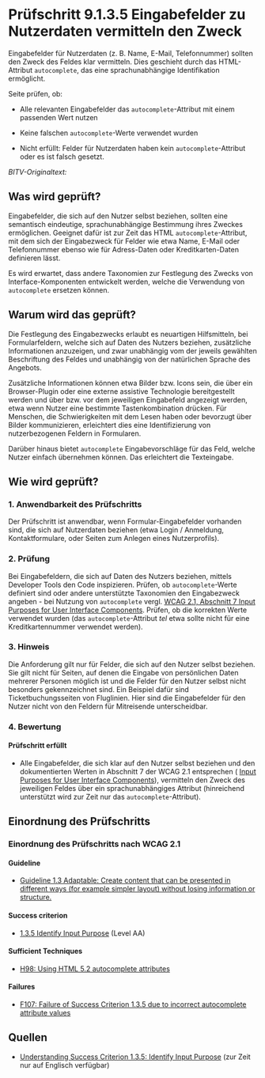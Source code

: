 # Prüfschritt 9.1.3.5 Eingabefelder zu Nutzerdaten vermitteln den Zweck

Eingabefelder für Nutzerdaten (z. B. Name, E-Mail, Telefonnummer) sollten den Zweck des Feldes klar vermitteln. Dies geschieht durch das HTML-Attribut `autocomplete`, das eine sprachunabhängige Identifikation ermöglicht.

Seite prüfen, ob:

-   Alle relevanten Eingabefelder das `autocomplete`-Attribut mit einem passenden Wert nutzen
-   Keine falschen `autocomplete`-Werte verwendet wurden

-   Nicht erfüllt: Felder für Nutzerdaten haben kein `autocomplete`-Attribut oder es ist falsch gesetzt.

_BITV-Originaltext:_

## Was wird geprüft?

Eingabefelder, die sich auf den Nutzer selbst beziehen, sollten eine semantisch eindeutige, sprachunabhängige Bestimmung ihres Zweckes ermöglichen. Geeignet dafür ist zur Zeit das HTML `autocomplete`\-Attribut, mit dem sich der Eingabezweck für Felder wie etwa Name, E-Mail oder Telefonnummer ebenso wie für Adress-Daten oder Kreditkarten-Daten definieren lässt.

Es wird erwartet, dass andere Taxonomien zur Festlegung des Zwecks von Interface-Komponenten entwickelt werden, welche die Verwendung von `autocomplete` ersetzen können.

## Warum wird das geprüft?

Die Festlegung des Eingabezwecks erlaubt es neuartigen Hilfsmitteln, bei Formularfeldern, welche sich auf Daten des Nutzers beziehen, zusätzliche Informationen anzuzeigen, und zwar unabhängig vom der jeweils gewählten Beschriftung des Feldes und unabhängig von der natürlichen Sprache des Angebots.

Zusätzliche Informationen können etwa Bilder bzw. Icons sein, die über ein Browser-Plugin oder eine externe assistive Technologie bereitgestellt werden und über bzw. vor dem jeweiligen Eingabefeld angezeigt werden, etwa wenn Nutzer eine bestimmte Tastenkombination drücken. Für Menschen, die Schwierigkeiten mit dem Lesen haben oder bevorzugt über Bilder kommunizieren, erleichtert dies eine Identifizierung von nutzerbezogenen Feldern in Formularen.

Darüber hinaus bietet `autocomplete` Eingabevorschläge für das Feld, welche Nutzer einfach übernehmen können. Das erleichtert die Texteingabe.

## Wie wird geprüft?

### 1\. Anwendbarkeit des Prüfschritts

Der Prüfschritt ist anwendbar, wenn Formular-Eingabefelder vorhanden sind, die sich auf Nutzerdaten beziehen (etwa Login / Anmeldung, Kontaktformulare, oder Seiten zum Anlegen eines Nutzerprofils).

### 2\. Prüfung

Bei Eingabefeldern, die sich auf Daten des Nutzers beziehen, mittels Developer Tools den Code inspizieren. Prüfen, ob `autocomplete`\-Werte definiert sind oder andere unterstützte Taxonomien den Eingabezweck angeben - bei Nutzung von `autocomplete` vergl. [WCAG 2.1, Abschnitt 7 Input Purposes for User Interface Components](https://www.w3.org/TR/WCAG21/#input-purposes). Prüfen, ob die korrekten Werte verwendet wurden (das `autocomplete`\-Attribut _tel_ etwa sollte nicht für eine Kreditkartennummer verwendet werden).

### 3\. Hinweis

Die Anforderung gilt nur für Felder, die sich auf den Nutzer selbst beziehen. Sie gilt nicht für Seiten, auf denen die Eingabe von persönlichen Daten mehrerer Personen möglich ist und die Felder für den Nutzer selbst nicht besonders gekennzeichnet sind. Ein Beispiel dafür sind Ticketbuchungsseiten von Fluglinien. Hier sind die Eingabefelder für den Nutzer nicht von den Feldern für Mitreisende unterscheidbar.

### 4\. Bewertung

#### Prüfschritt erfüllt

-   Alle Eingabefelder, die sich klar auf den Nutzer selbst beziehen und den dokumentierten Werten in Abschnitt 7 der WCAG 2.1 entsprechen ( [Input Purposes for User Interface Components](https://www.w3.org/TR/WCAG21/#input-purposes)), vermitteln den Zweck des jeweiligen Feldes über ein sprachunabhängiges Attribut (hinreichend unterstützt wird zur Zeit nur das `autocomplete`\-Attribut).

## Einordnung des Prüfschritts

### Einordnung des Prüfschritts nach WCAG 2.1

#### Guideline

-   [Guideline 1.3 Adaptable: Create content that can be presented in different ways (for example simpler layout) without losing information or structure.](https://www.w3.org/TR/WCAG21/#adaptable)

#### Success criterion

-   [1.3.5 Identify Input Purpose](https://www.w3.org/TR/WCAG21/#identify-input-purpose) (Level AA)

#### Sufficient Techniques

-   [H98: Using HTML 5.2 autocomplete attributes](https://www.w3.org/WAI/WCAG21/Techniques/html/H98)

#### Failures

-   [F107: Failure of Success Criterion 1.3.5 due to incorrect autocomplete attribute values](https://www.w3.org/WAI/WCAG21/Techniques/failures/F107)

## Quellen

-   [Understanding Success Criterion 1.3.5: Identify Input Purpose](https://www.w3.org/WAI/WCAG21/Understanding/identify-input-purpose.html) (zur Zeit nur auf Englisch verfügbar)
